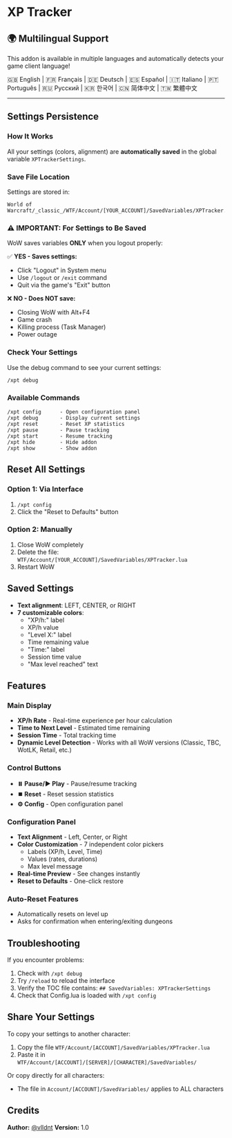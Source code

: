 # XP Tracker

## 🌍 Multilingual Support

This addon is available in multiple languages and automatically detects your game client language!

🇬🇧 English | 🇫🇷 Français | 🇩🇪 Deutsch | 🇪🇸 Español | 🇮🇹 Italiano | 🇵🇹 Português | 🇷🇺 Русский | 🇰🇷 한국어 | 🇨🇳 简体中文 | 🇹🇼 繁體中文

---

## Settings Persistence

### How It Works

All your settings (colors, alignment) are **automatically saved** in the global variable `XPTrackerSettings`.

### Save File Location

Settings are stored in:
```
World of Warcraft/_classic_/WTF/Account/[YOUR_ACCOUNT]/SavedVariables/XPTracker.lua
```

### ⚠️ IMPORTANT: For Settings to Be Saved

WoW saves variables **ONLY** when you logout properly:

✅ **YES - Saves settings:**
- Click "Logout" in System menu
- Use `/logout` or `/exit` command
- Quit via the game's "Exit" button

❌ **NO - Does NOT save:**
- Closing WoW with Alt+F4
- Game crash
- Killing process (Task Manager)
- Power outage

### Check Your Settings

Use the debug command to see your current settings:
```
/xpt debug
```

### Available Commands

```
/xpt config      - Open configuration panel
/xpt debug       - Display current settings
/xpt reset       - Reset XP statistics
/xpt pause       - Pause tracking
/xpt start       - Resume tracking
/xpt hide        - Hide addon
/xpt show        - Show addon
```

## Reset All Settings

### Option 1: Via Interface
1. `/xpt config`
2. Click the "Reset to Defaults" button

### Option 2: Manually
1. Close WoW completely
2. Delete the file: `WTF/Account/[YOUR_ACCOUNT]/SavedVariables/XPTracker.lua`
3. Restart WoW

## Saved Settings

- **Text alignment**: LEFT, CENTER, or RIGHT
- **7 customizable colors**:
  - "XP/h:" label
  - XP/h value
  - "Level X:" label
  - Time remaining value
  - "Time:" label
  - Session time value
  - "Max level reached" text

## Features

### Main Display
- **XP/h Rate** - Real-time experience per hour calculation
- **Time to Next Level** - Estimated time remaining
- **Session Time** - Total tracking time
- **Dynamic Level Detection** - Works with all WoW versions (Classic, TBC, WotLK, Retail, etc.)

### Control Buttons
- **⏸️ Pause/▶️ Play** - Pause/resume tracking
- **⏹️ Reset** - Reset session statistics
- **⚙️ Config** - Open configuration panel

### Configuration Panel
- **Text Alignment** - Left, Center, or Right
- **Color Customization** - 7 independent color pickers
  - Labels (XP/h, Level, Time)
  - Values (rates, durations)
  - Max level message
- **Real-time Preview** - See changes instantly
- **Reset to Defaults** - One-click restore

### Auto-Reset Features
- Automatically resets on level up
- Asks for confirmation when entering/exiting dungeons

## Troubleshooting

If you encounter problems:
1. Check with `/xpt debug`
2. Try `/reload` to reload the interface
3. Verify the TOC file contains: `## SavedVariables: XPTrackerSettings`
4. Check that Config.lua is loaded with `/xpt config`

## Share Your Settings

To copy your settings to another character:
1. Copy the file `WTF/Account/[ACCOUNT]/SavedVariables/XPTracker.lua`
2. Paste it in `WTF/Account/[ACCOUNT]/[SERVER]/[CHARACTER]/SavedVariables/`

Or copy directly for all characters:
- The file in `Account/[ACCOUNT]/SavedVariables/` applies to ALL characters

## Credits

**Author:** [@vlldnt](https://github.com/vlldnt)
**Version:** 1.0

